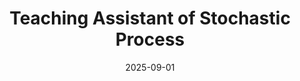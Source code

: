 ---
title: "Teaching Assistant of Stochastic Process"
collection: teaching
type: "undergraduate course"
permalink: /teaching/2025fall-ta-StochasticProcess
venue: "University of Science and Technology, School of Management"
date: 2025-09-01
location: "Heifei, Anhui, China"

---